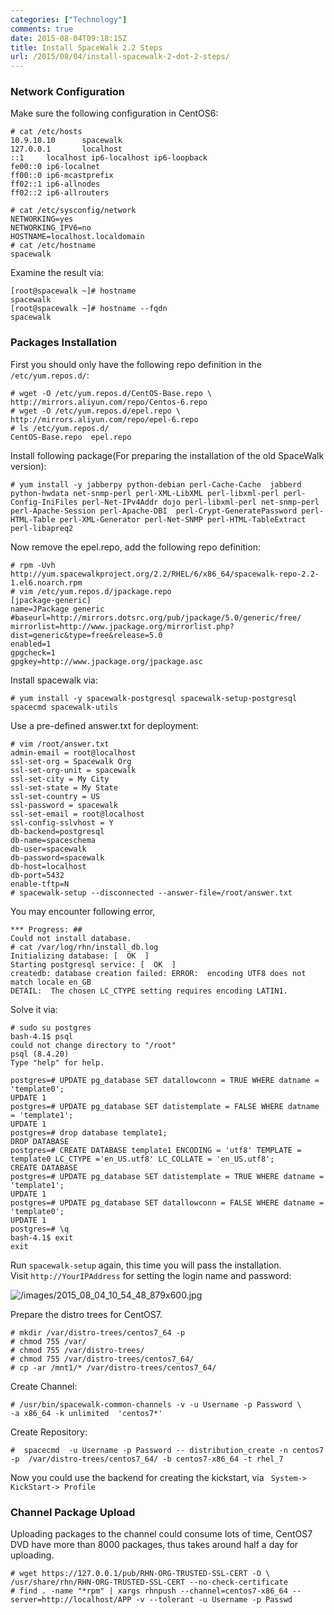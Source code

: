 ```yaml
---
categories: ["Technology"]
comments: true
date: 2015-08-04T09:18:15Z
title: Install SpaceWalk 2.2 Steps
url: /2015/08/04/install-spacewalk-2-dot-2-steps/
---
```


### Network Configuration
Make sure the following configuration in CentOS6:    

```
# cat /etc/hosts
10.9.10.10      spacewalk
127.0.0.1       localhost
::1     localhost ip6-localhost ip6-loopback
fe00::0 ip6-localnet
ff00::0 ip6-mcastprefix
ff02::1 ip6-allnodes
ff02::2 ip6-allrouters

# cat /etc/sysconfig/network
NETWORKING=yes
NETWORKING_IPV6=no
HOSTNAME=localhost.localdomain
# cat /etc/hostname
spacewalk
```
Examine the result via:   

```
[root@spacewalk ~]# hostname
spacewalk
[root@spacewalk ~]# hostname --fqdn
spacewalk
```

### Packages Installation
First you should only have the following repo definition in the `/etc/yum.repos.d/`:    

```
# wget -O /etc/yum.repos.d/CentOS-Base.repo \
http://mirrors.aliyun.com/repo/Centos-6.repo 
# wget -O /etc/yum.repos.d/epel.repo \ 
http://mirrors.aliyun.com/repo/epel-6.repo
# ls /etc/yum.repos.d/
CentOS-Base.repo  epel.repo
```
Install following package(For preparing the installation of the old SpaceWalk version):     

```
# yum install -y jabberpy python-debian perl-Cache-Cache  jabberd python-hwdata net-snmp-perl perl-XML-LibXML perl-libxml-perl perl-Config-IniFiles perl-Net-IPv4Addr dojo perl-libxml-perl net-snmp-perl perl-Apache-Session perl-Apache-DBI  perl-Crypt-GeneratePassword perl-HTML-Table perl-XML-Generator perl-Net-SNMP perl-HTML-TableExtract perl-libapreq2
```

Now remove the epel.repo, add the following repo definition:    

```
# rpm -Uvh http://yum.spacewalkproject.org/2.2/RHEL/6/x86_64/spacewalk-repo-2.2-1.el6.noarch.rpm
# vim /etc/yum.repos.d/jpackage.repo
[jpackage-generic]
name=JPackage generic
#baseurl=http://mirrors.dotsrc.org/pub/jpackage/5.0/generic/free/
mirrorlist=http://www.jpackage.org/mirrorlist.php?dist=generic&type=free&release=5.0
enabled=1
gpgcheck=1
gpgkey=http://www.jpackage.org/jpackage.asc
```
Install spacewalk via:    

```
# yum install -y spacewalk-postgresql spacewalk-setup-postgresql spacecmd spacewalk-utils 
```
Use a pre-defined answer.txt for deployment:    

```
# vim /root/answer.txt
admin-email = root@localhost
ssl-set-org = Spacewalk Org
ssl-set-org-unit = spacewalk
ssl-set-city = My City
ssl-set-state = My State
ssl-set-country = US
ssl-password = spacewalk
ssl-set-email = root@localhost
ssl-config-sslvhost = Y
db-backend=postgresql
db-name=spaceschema
db-user=spacewalk
db-password=spacewalk
db-host=localhost
db-port=5432
enable-tftp=N
# spacewalk-setup --disconnected --answer-file=/root/answer.txt
```
You may encounter following error,     

```
*** Progress: ##
Could not install database.
# cat /var/log/rhn/install_db.log 
Initializing database: [  OK  ]
Starting postgresql service: [  OK  ]
createdb: database creation failed: ERROR:  encoding UTF8 does not match locale en_GB
DETAIL:  The chosen LC_CTYPE setting requires encoding LATIN1.
```
Solve it via:    

```
# sudo su postgres
bash-4.1$ psql
could not change directory to "/root"
psql (8.4.20)
Type "help" for help.

postgres=# UPDATE pg_database SET datallowconn = TRUE WHERE datname = 'template0';
UPDATE 1
postgres=# UPDATE pg_database SET datistemplate = FALSE WHERE datname = 'template1';
UPDATE 1
postgres=# drop database template1;
DROP DATABASE
postgres=# CREATE DATABASE template1 ENCODING = 'utf8' TEMPLATE = template0 LC_CTYPE ='en_US.utf8' LC_COLLATE = 'en_US.utf8';
CREATE DATABASE
postgres=# UPDATE pg_database SET datistemplate = TRUE WHERE datname = 'template1';
UPDATE 1
postgres=# UPDATE pg_database SET datallowconn = FALSE WHERE datname = 'template0';
UPDATE 1
postgres=# \q
bash-4.1$ exit
exit
```
Run `spacewalk-setup` again, this time you will pass the installation.      
Visit `http://YourIPAddress` for setting the login name and password:     

![/images/2015_08_04_10_54_48_879x600.jpg](/images/2015_08_04_10_54_48_879x600.jpg)   

Prepare the distro trees for CentOS7.    

```
# mkdir /var/distro-trees/centos7_64 -p
# chmod 755 /var/
# chmod 755 /var/distro-trees/
# chmod 755 /var/distro-trees/centos7_64/
# cp -ar /mnt1/* /var/distro-trees/centos7_64/
```

Create Channel:    

```
# /usr/bin/spacewalk-common-channels -v -u Username -p Password \ 
-a x86_64 -k unlimited  'centos7*'
```
Create Repository:    

```
#  spacecmd  -u Username -p Password -- distribution_create -n centos7 -p  /var/distro-trees/centos7_64/ -b centos7-x86_64 -t rhel_7
```
Now you could use the backend for creating the kickstart, via ` System-> KickStart-> Profile`     

### Channel Package Upload
Uploading packages to the channel could consume lots of time, CentOS7 DVD have more
than 8000 packages, thus takes around half a day for uploading.   

```
# wget https://127.0.0.1/pub/RHN-ORG-TRUSTED-SSL-CERT -O \
/usr/share/rhn/RHN-ORG-TRUSTED-SSL-CERT --no-check-certificate 
# find . -name "*rpm" | xargs rhnpush --channel=centos7-x86_64 --server=http://localhost/APP -v --tolerant -u Username -p Passwd
```


